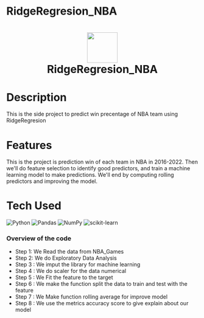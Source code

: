 # RidgeRegresion_NBA
<div align="center">
      <h1> <img src="https://github.com/haryobabas/RidgeRegresion_NBA" width="80px"><br/>RidgeRegresion_NBA</h1>
     </div>


# Description
This is the side project to predict win precentage of NBA team using RidgeRegresion

# Features
This is the project is prediction win of each team in NBA in 2016-2022. Then we'll do feature selection to identify good predictors, and train a machine learning model to make predictions. We'll end by computing rolling predictors and improving the model.

# Tech Used
 ![Python](https://img.shields.io/badge/python-3670A0?style=for-the-badge&logo=python&logoColor=ffdd54) ![Pandas](https://img.shields.io/badge/pandas-%23150458.svg?style=for-the-badge&logo=pandas&logoColor=white) ![NumPy](https://img.shields.io/badge/numpy-%23013243.svg?style=for-the-badge&logo=numpy&logoColor=white) ![scikit-learn](https://img.shields.io/badge/scikit--learn-%23F7931E.svg?style=for-the-badge&logo=scikit-learn&logoColor=white)
      

### Overview of the code
- Step 1: We Read the data from NBA_Games
- Step 2: We do Exploratory Data Analysis
- Step 3 : We imput the library for machine learning
- Step 4 : We do scaler for the data numerical
- Step 5 : We Fit the feature to the target
- Step 6 : We make the function split the data to train and test with the feature
- Step 7 : We Make function rolling average for improve model
- Step 8 : We use the metrics accuracy score to give explain about our model





      
<!-- </> with 💛 by readMD (https://readmd.itsvg.in) -->
    
